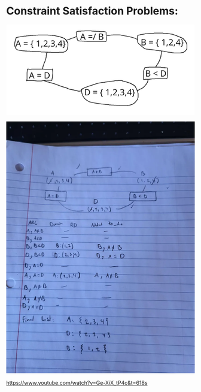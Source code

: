 # Constraint Satisfaction Problems:

![csp](./static/AI_25.png)

![csp](./static/AI_26.png)

https://www.youtube.com/watch?v=Ge-XiX_tP4c&t=618s



